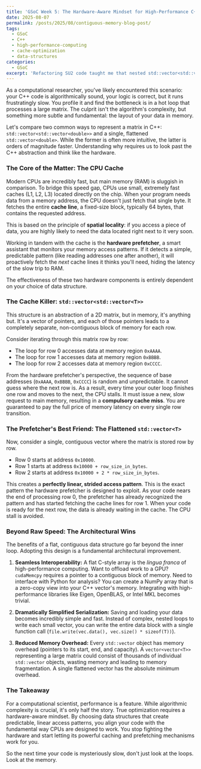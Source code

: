 ```yaml
---
title: 'GSoC Week 5: The Hardware-Aware Mindset for High-Performance C++'
date: 2025-08-07
permalink: /posts/2025/08/contiguous-memory-blog-post/
tags:
  - GSoC
  - C++
  - high-performance-computing
  - cache-optimization
  - data-structures
categories:
  - GSoC
excerpt: 'Refactoring SU2 code taught me that nested std::vector<std::vector<double>> scatters data across memory, leading to cache misses, while a flat std::vector<double> creates a predictable layout that lets hardware prefetchers work efficiently. This simple change delivered notable performance gains and streamlined GPU interfacing and serialization.'
---
```


As a computational researcher, you've likely encountered this scenario: your C++ code is algorithmically sound, your logic is correct, but it runs frustratingly slow. You profile it and find the bottleneck is in a hot loop that processes a large matrix. The culprit isn't the algorithm's complexity, but something more subtle and fundamental: the layout of your data in memory.

Let's compare two common ways to represent a matrix in C++: `std::vector<std::vector<double>>` and a single, flattened `std::vector<double>`. While the former is often more intuitive, the latter is orders of magnitude faster. Understanding why requires us to look past the C++ abstraction and think like the hardware.

### The Core of the Matter: The CPU Cache

Modern CPUs are incredibly fast, but main memory (RAM) is sluggish in comparison. To bridge this speed gap, CPUs use small, extremely fast caches (L1, L2, L3) located directly on the chip. When your program needs data from a memory address, the CPU doesn't just fetch that single byte. It fetches the entire **cache line**, a fixed-size block, typically 64 bytes, that contains the requested address.

This is based on the principle of **spatial locality**: if you access a piece of data, you are highly likely to need the data located right next to it very soon.

Working in tandem with the cache is the **hardware prefetcher**, a smart assistant that monitors your memory access patterns. If it detects a simple, predictable pattern (like reading addresses one after another), it will proactively fetch the *next* cache lines it thinks you'll need, hiding the latency of the slow trip to RAM.

The effectiveness of these two hardware components is entirely dependent on your choice of data structure.

### The Cache Killer: `std::vector<std::vector<T>>`

This structure is an abstraction of a 2D matrix, but in memory, it's anything but. It's a vector of pointers, and each of those pointers leads to a completely separate, non-contiguous block of memory for each row.

Consider iterating through this matrix row by row:
-   The loop for row 0 accesses data at memory region `0xAAAA`.
-   The loop for row 1 accesses data at memory region `0xBBBB`.
-   The loop for row 2 accesses data at memory region `0xCCCC`.

From the hardware prefetcher's perspective, the sequence of base addresses (`0xAAAA`, `0xBBBB`, `0xCCCC`) is random and unpredictable. It cannot guess where the next row is. As a result, every time your outer loop finishes one row and moves to the next, the CPU stalls. It must issue a new, slow request to main memory, resulting in a **compulsory cache miss**. You are guaranteed to pay the full price of memory latency on every single row transition.

### The Prefetcher's Best Friend: The Flattened `std::vector<T>`

Now, consider a single, contiguous vector where the matrix is stored row by row.

-   Row 0 starts at address `0x10000`.
-   Row 1 starts at address `0x10000 + row_size_in_bytes`.
-   Row 2 starts at address `0x10000 + 2 * row_size_in_bytes`.

This creates a **perfectly linear, strided access pattern**. This is the exact pattern the hardware prefetcher is designed to exploit. As your code nears the end of processing row 0, the prefetcher has already recognized the pattern and has started fetching the cache lines for row 1. When your code is ready for the next row, the data is already waiting in the cache. The CPU stall is avoided.

### Beyond Raw Speed: The Architectural Wins

The benefits of a flat, contiguous data structure go far beyond the inner loop. Adopting this design is a fundamental architectural improvement.

1.  **Seamless Interoperability:** A flat C-style array is the *lingua franca* of high-performance computing. Want to offload work to a GPU? `cudaMemcpy` requires a pointer to a contiguous block of memory. Need to interface with Python for analysis? You can create a NumPy array that is a zero-copy view into your C++ vector's memory. Integrating with high-performance libraries like Eigen, OpenBLAS, or Intel MKL becomes trivial.

2.  **Dramatically Simplified Serialization:** Saving and loading your data becomes incredibly simple and fast. Instead of complex, nested loops to write each small vector, you can write the entire data block with a single function call (`file.write(vec.data(), vec.size() * sizeof(T))`).

3.  **Reduced Memory Overhead:** Every `std::vector` object has memory overhead (pointers to its start, end, and capacity). A `vector<vector<T>>` representing a large matrix could consist of thousands of individual `std::vector` objects, wasting memory and leading to memory fragmentation. A single flattened vector has the absolute minimum overhead.

### The Takeaway

For a computational scientist, performance is a feature. While algorithmic complexity is crucial, it's only half the story. True optimization requires a hardware-aware mindset. By choosing data structures that create predictable, linear access patterns, you align your code with the fundamental way CPUs are designed to work. You stop fighting the hardware and start letting its powerful caching and prefetching mechanisms work for you.

So the next time your code is mysteriously slow, don't just look at the loops. Look at the memory.  
